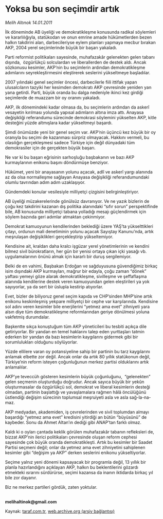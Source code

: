 # Yoksa bu son seçimdir artık

*Melih Altınok 14.01.2011*

<div class="yazi"><p>İlk döneminde AB üyeliği ve demokratikleşme konusunda radikal söylemleri ve kararlılığıyla, statükodan ve onun emrine amade hükümetlerden bezen halkın takdirini alan, darbecileriyse eylem planları yapmaya mecbur bırakan AKP, 2004 yerel seçimlerinde büyük bir başarı yakaladı.</p>
<p>Parti reformist politikaları sayesinde, muhafazakâr gelenekten gelen tabanı dışında,  özgürlükçü solculardan ve liberallerden de destek aldı. Ancak sözkonusu kesimler, AKP’nin bu seçimlerin ardından demokratikleşme adımlarını seyrekleştirmesini eleştirerek seslerini yükseltmeye başladılar.</p>
<p>2007 yılındaki genel seçimler öncesi, darbecilerle fiili ittifak yapan ulusalcıların tazyiki her kesimden demokratı AKP çevresinde yeniden yan yana getirdi. Parti, büyük oranda bu dalga nedeniyle ikinci kez girdiği seçimlerde de muazzam bir oy oranını yakaladı.</p>
<p>AKP, ilk dönemindeki kadar olmasa da, bu seçimlerin ardından da askerî vesayetin kırılması yolunda yapısal adımların altına imza attı. Anayasa değişikliği referandumu sürecinde demokrasi söylemini yükselten AKP, kitle desteğini yüzde altmışlara kadar yükseltmeyi başardı.</p>
<p>Şimdi önümüzde yeni bir genel seçim var. AKP’nin üçüncü kez büyük bir oy oranıyla bu seçimi de kazanması sürpriz olmayacak. Hakkını vermeli, bu olasılığın gerçekleşmesi sadece Türkiye için değil dünyadaki tüm demokrasiler için de gerçekten büyük başarı.</p>
<p>Ne var ki bu başarı eğrisinin sarhoşluğu başbakanın ve bazı AKP kurmaylarının enikonu başını döndürmüşe benziyor.</p>
<p>Hükümet, yeni bir anayasanın yolunu açacak, adlî ve askerî yargı alanında az da olsa normalleşme sağlayan Anayasa değişikliği referandumundaki olumlu tavrından adım adım uzaklaşıyor.</p>
<p>Gündemdeki konular vesilesiyle milliyetçi çizgisini belirginleştiriyor.  </p>
<p>AB üyeliği müzakerelerinde gönülsüz davranıyor. Ve ne yazık bizlerin de çoğu kez takdirini kazanan dış politika alanındaki “sıfır sorun” perspektifinde bile, AB konusunda milliyetçi tabana yolladığı mesajı güçlendirmek için söylem bazında geri adımlar atmaktan çekinmiyor.</p>
<p>Demokrat kamuoyunun kendilerinden beklediği üzere YAŞ’ta yükselttikleri çıtayı, ordunun mali denetiminin yolunu açacak Sayıştay Kanunu’nda, artık meşrulaşan değişiklikleri gerçekleştirip yükseltemiyor.</p>
<p>Kendisine ait, kraldan daha kralcı işgüzar yerel yönetimlerinin ve kendini bilmez sivil bürokratların, her gün bir yenisi ortaya çıkan içki yasağı vb. uygulamalarının önünü almak için kararlı bir duruş sergilemiyor.</p>
<p>Belki de en vahimi, Başbakan Erdoğan ve sağduyusuna güvendiğimiz birkaç isim dışındaki AKP kurmayları, mağrur bir edayla, çoğu zaman “dönek” yaftası yemeyi göze alarak demokratikleşme, sivilleşme ve şeffaflaşma alanında kendilerine destek veren kamuoyundan gelen eleştirileri ya yok sayıyorlar, ya da sert bir üslupla kestirip atıyorlar.</p>
<p>Evet, bizler de biliyoruz genel seçim kapıda ve CHP’sinden MHP’sine artık enikonu keskinleşmiş yekpare milliyetçi bir cephe var karşılarında. Kendisine sol adını veren kesimler bile enerjilerini “yetmez ama evet” zihniyeti yara alsın diye tüm demokratikleşme reformlarından geriye dönülmesi yoluna vakfetmiş durumdalar.</p>
<p>Başkentte sıkça konuştuğum tüm AKP yöneticileri bu tesbiti açıkça dile getiriyorlar. Bir yandan en temel haklarını talep eden yurttaşları tatmin ederken bir yandan da bazı kesimlerin kaygılarını gidermek gibi bir sorumlulukları olduğunu söylüyorlar.</p>
<p>Yüzde ellilere varan oy potansiyeline sahip bir partinin bu tarz kaygılarını anlamak elbette zor değil. Ancak onlar da artık 80 yıllık statükonun değil, Türkiye’nin reform isteyen çoğunluğunun merkez partisi olduklarını artık anlamalılar.</p>
<p>AKP’ye teveccüh gösteren kesimlerin büyük çoğunluğunu,  “gelenekten” gelen seçmenin oluşturduğu doğrudur. Ancak sayıca büyük bir yekûn oluşturmasalar da özgürlükçü sol, demokrat ve liberal kesimlerin desteği olmadan, partinin başlattığı ve yavaşlamalara rağmen hâlâ öncülüğünü üstlendiği değişim sürecinin toplumsal meşruiyeti asla ve asla sağ-la-na-maz.</p>
<p>AKP medyadan, akademiden, iş çevrelerinden ve sivil toplumdan almayı başardığı “yetmez ama evet” kredisini yitirdiği an bütün “büyüsünü” de kaybeder. Sonu da Ahmet Altan’ın dediği gibi ANAP’tan farklı olmaz.</p>
<p>Kaldı ki o oyları çantada keklik görülen muhafazakâr tabanın refleksleri de, bizzat AKP’nin ilerici politikaları çevresinde oluşan reform cephesi sayesinde çok büyük oranda demokratikleşti. Artık bu kesimler bir Saadet Partisi seçmeni değil; onlar da yetmez ama evet zihniyetini sahiplenen kesimler gibi “değişim ya AKP” derken seslerini enikonu yükseltiyorlar.</p>
<p>Seçime yalnız yeni dönemi kapsayacak bir programla değil, 13 yıllık bir planla hazırlandığını açıklayan AKP, halkın bu beklentilerini gözardı etmekteki ısrarını sürdürürse, seçimi kazansa da inanın iktidarda birkaç yıl bile zor dayanır.</p>
<p>Biz ne merkez partileri gördük, zaten yoktular.</p>
<p><b><br/>melihaltinok@gmail.com</b></p>
</div>

Kaynak: [taraf.com.tr](http://www.taraf.com.tr/melih-altinok/makale-yoksa-bu-son-secimdir-artik.htm), [web.archive.org (arşiv bağlantısı)](http://web.archive.org/web/20130911143708/http://www.taraf.com.tr/melih-altinok/makale-yoksa-bu-son-secimdir-artik.htm)
